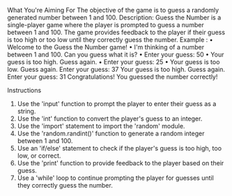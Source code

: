 What You're Aiming For
The objective of the game is to guess a randomly generated number between 1 and 100.
Description: 
Guess the Number is a single-player game where the player is prompted to guess a number between 1 and 100. The game provides feedback to the player if their guess is too high or too low until they correctly guess the number.
Example :
•	Welcome to the Guess the Number game!
•	I'm thinking of a number between 1 and 100. Can you guess what it is?
•	Enter your guess: 50
•	Your guess is too high. Guess again.
•	Enter your guess: 25
•	Your guess is too low. Guess again.
Enter your guess: 37
Your guess is too high. Guess again.
Enter your guess: 31
Congratulations! You guessed the number correctly!
 
Instructions
 
1.	Use the 'input' function to prompt the player to enter their guess as a string.
2.	Use the 'int' function to convert the player's guess to an integer.
3.	Use the 'import' statement to import the 'random' module.
4.	Use the 'random.randint()' function to generate a random integer between 1 and 100.
5.	Use an 'if/else' statement to check if the player's guess is too high, too low, or correct.
6.	Use the 'print' function to provide feedback to the player based on their guess.
7.	Use a 'while' loop to continue prompting the player for guesses until they correctly guess the number.
